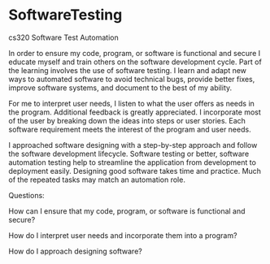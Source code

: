 # SoftwareTesting
cs320 Software Test Automation

In order to ensure my code, program, or software is functional and secure I educate myself and train others on the software development cycle. Part of the learning involves the use of software testing. I learn and adapt new ways to automated software to avoid technical bugs, provide better fixes, improve software systems, and document to the best of my ability. 

For me to interpret user needs, I listen to what the user offers as needs in the program. Additional feedback is greatly appreciated. I incorporate most of the user by breaking down the ideas into steps or user stories. Each software requirement meets the interest of the program and user needs. 

I approached software designing with a step-by-step approach and follow the software development lifecycle. Software testing or better, software automation testing help to streamline the application from development to deployment easily. Designing good software takes time and practice. Much of the repeated tasks may match an automation role. 



Questions:

How can I ensure that my code, program, or software is functional and secure?

How do I interpret user needs and incorporate them into a program?

How do I approach designing software?
